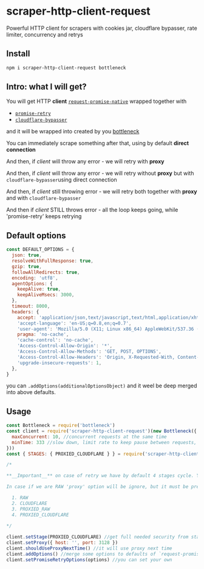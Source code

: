# scraper-http-client-request
Powerful HTTP client for scrapers with cookies jar, cloudflare bypasser, rate limiter, concurrency and retrys

## Install

```bash
npm i scraper-http-client-request bottleneck
```

## Intro: what I will get?

You will get HTTP __client__ [`request-promise-native`](https://npmjs.com/package/request-promise-native) wrapped together with

* [`promise-retry`](https://npmjs.com/package/promise-retry)
* [`cloudflare-bypasser`](https://npmjs.com/package/cloudflare-bypasser)

and it will be wrapped into created by you [bottleneck](https://npmjs.com/package/bottleneck)

You can immediately scrape something after that, using by default **direct connection**

And then, if *client* will throw any error - we will retry with **proxy**

And then, if *client* will throw any error - we will retry without **proxy** but with `cloudflare-bypasser`using direct connection

And then, if *client* still throwing error - we will retry both together with **proxy** and with `cloudflare-bypasser`

And then if *client* STILL throws error - all the loop keeps going, while 'promise-retry' keeps retrying


## Default options

```javascript
const DEFAULT_OPTIONS = {
  json: true,
  resolveWithFullResponse: true,
  gzip: true,
  followAllRedirects: true,
  encoding: 'utf8',
  agentOptions: {
    keepAlive: true,
    keepAliveMsecs: 3000,
  },
  timeout: 8000,
  headers: {
    accept: 'application/json,text/javascript,text/html,application/xhtml+xml,application/xml;q=0.9,image/webp,image/apng,*/*;q=0.8',
    'accept-language': 'en-US;q=0.8,en;q=0.7',
    'user-agent': 'Mozilla/5.0 (X11; Linux x86_64) AppleWebKit/537.36 (KHTML, like Gecko) Chrome/66.0.3359.139 Safari/537.36',
    pragma: 'no-cache',
    'cache-control': 'no-cache',
    'Access-Control-Allow-Origin': '*',
    'Access-Control-Allow-Methods': 'GET, POST, OPTIONS',
    'Access-Control-Allow-Headers': 'Origin, X-Requested-With, Content-Type, Accept',
    'upgrade-insecure-requests': 1,
  },
}
```

you can `.addOptions(additionalOptionsObject)` and it weel be deep merged into above defaults. 

## Usage

```javascript
const Bottleneck = require('bottleneck')
const client = require('scraper-http-client-request')(new Bottleneck({
  maxConcurrent: 10, //concurrent requests at the same time
  minTime: 333 //slow down, limit rate to keep pause between requests, reead the [docs](https://npmjs.com/package/bottleneck)
}))
const { STAGES: { PROXIED_CLOUDFLARE } } = require('scraper-http-client-request/constants')

/* 

**__Important__** on case of retry we have by default 4 stages cycle. You can set any other starting stage.

In case if we are RAW 'proxy' option will be ignore, but it must be present 

  1. RAW
  2. CLOUDFLARE
  3. PROXIED_RAW
  4. PROXIED_CLOUDFLARE
  
*/  

client.setStage(PROXIED_CLOUDFLARE) //get full needed security from start, to avoid pauses on load
client.setProxy({ host: '', port: 3128 })
client.shouldUseProxyNextTime() //it will use proxy next time
client.addOptions() //merge some options to defaults of `request-promise-native`
client.setPromiseRetryOptions(options) //you can set your own
```
